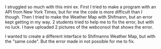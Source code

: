 I struggled so much with this mini ex. First I tried to make a program with an API from New York Times, but for me the code is more difficult than I though.
Then I tried to make the Weather Map with Shifmann, but an error kept getting in my way. 
2 students tried to help me to fix the error, but with no luck. I have uploaded 2 pictures of the webconsol that shows the error. 

I wanted to create a different interface to Shifmanns Weather Map, but with the "same code". But the error made in not possible for me to fix. 
